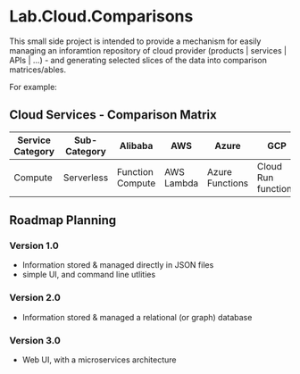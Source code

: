 # Lab.Cloud.Comparisons

This small side project is intended to provide a mechanism for easily managing an inforamtion repository of cloud provider (products | services | APIs | ...) - and generating selected slices of the data into comparison matrices/ables. 

For example: 

## Cloud Services - Comparison Matrix

|Service Category | Sub-Category    | Alibaba           | AWS               | Azure              | GCP                   | OCI               | Salesforce            | ServiceNow            |
|-----------------|-----------------|-------------------|-------------------|--------------------|-----------------------|-------------------|-----------------------|-----------------------|
Compute           |Serverless       | Function Compute  | AWS Lambda        | Azure Functions    | Cloud Run functions   | Cloud Functions   | Salesforce Functions  | N/A



## Roadmap Planning

### Version 1.0
- Information stored & managed directly in JSON files 
- simple UI, and command line utlities 


### Version 2.0 
- Information stored & managed a relational (or graph) database 


### Version 3.0 
- Web UI, with a microservices architecture 


